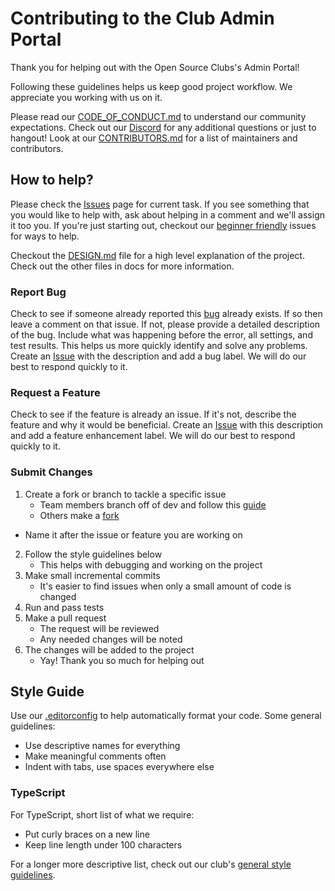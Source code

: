 # Contributing to the Club Admin Portal

Thank you for helping out with the Open Source Clubs's Admin Portal!

Following these guidelines helps us keep good project workflow. We appreciate you working with us on it. 

Please read our [CODE_OF_CONDUCT.md](CODE_OF_CONDUCT.md) to understand our community expectations. Check out our [Discord](discord.gg/Gsxej6u) for any additional questions or just to hangout! Look at our [CONTRIBUTORS.md](CONTRIBUTORS.md) for a list of maintainers and contributors.

## How to help?

Please check the <!-- [Projects][Project Board] and --> [Issues][Issues] page<!-- s --> for current task. If you see something that you would like to help with, ask about helping in a comment and we'll assign it too you. If you're just starting out, checkout our [beginner friendly][Beginner Issues] issues for ways to help. 

Checkout the [DESIGN.md](docs/DESIGN.md) file for a high level explanation of the project. <!-- For a road map, look at the [TODO.md](docs/TODO.md) which lists planned features for the project. --> Check out the other files in docs for more information. 

### Report Bug 

Check to see if someone already reported this [bug][Bug Issues] already exists. If so then leave a comment on that issue. If not, please provide a detailed description of the bug. Include what was happening before the error, all settings, and test results. This helps us more quickly identify and solve any problems. Create an [Issue][Issues] with the description and add a bug label. We will do our best to respond quickly to it. 

### Request a Feature

Check to see if the feature is already <!-- listed in our [TODO.md](docs/TODO.md) --> an issue. If it's not, describe the feature and why it would be beneficial. Create an [Issue][Issues] with this description and add a feature enhancement label. We will do our best to respond quickly to it. 

<!-- ### Run Test 

**Give detailed instructions on how to run the test. Also include information about the meaning of the results.** -->

### Submit Changes 

1. Create a fork or branch to tackle a specific issue 
	- Team members branch off of dev and follow this [guide](https://guides.github.com/introduction/flow/) 
	- Others make a [fork](https://guides.github.com/activities/forking/)
  - Name it after the issue or feature you are working on
2. Follow the style guidelines below 
	- This helps with debugging and working on the project
3. Make small incremental commits
	- It's easier to find issues when only a small amount of code is changed
4. Run and pass tests
5. Make a pull request 
	- The request will be reviewed
	- Any needed changes will be noted 
6. The changes will be added to the project 
	- Yay! Thank you so much for helping out

## Style Guide 

Use our [.editorconfig](.editorconfig) to help automatically format your code. Some general guidelines:
- Use descriptive names for everything
- Make meaningful comments often
- Indent with tabs, use spaces everywhere else

### TypeScript

For TypeScript, short list of what we require:
- Put curly braces on a new line
- Keep line length under 100 characters

For a longer more descriptive list, check out our club's [general style guidelines](https://github.com/ufosc/resources/blob/master/coding-guidelines/general-style.md).

<!-- ### Example 

```
**A short style example**
```
 -->
<!-- Below are the links that change from project to project -->

<!-- [Project Board]:  -->
[Issues]: https://github.com/ufosc/club-admin-portal/issues?q=is%3Aissue+is%3Aopen+sort%3Aupdated-desc
[Beginner Issues]: https://github.com/ufosc/club-admin-portal/labels/good%20first%20issue
[Bug Issues]: https://github.com/ufosc/club-admin-portal/labels/bug
